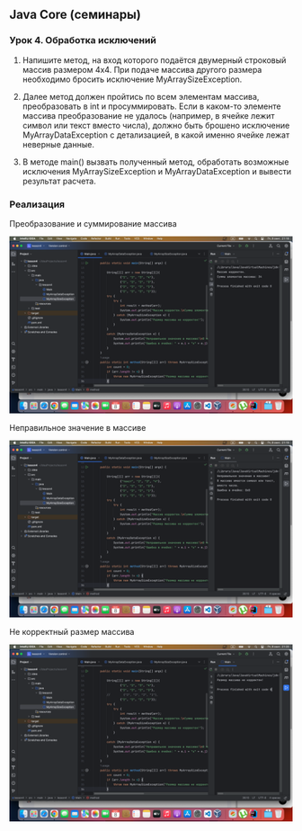 ## Java Core (семинары)

### Урок 4. Обработка исключений

1. Напишите метод, на вход которого подаётся двумерный строковый массив размером 4х4. 
При подаче массива другого размера необходимо бросить исключение MyArraySizeException.

2. Далее метод должен пройтись по всем элементам массива, преобразовать в int и
просуммировать. Если в каком-то элементе массива преобразование не удалось (например, в
ячейке лежит символ или текст вместо числа), должно быть брошено исключение
MyArrayDataException с детализацией, в какой именно ячейке лежат неверные данные.

3. В методе main() вызвать полученный метод, обработать возможные исключения
MyArraySizeException и MyArrayDataException и вывести результат расчета.

### Реализация

Преобразование и суммирование массива

![lesson4_1](https://github.com/PavelLogeiko/TechSpec_Java/blob/main/Lesson4/Images/lesson4_1.png)

Неправильное значение в массиве

![lesson4_2](https://github.com/PavelLogeiko/TechSpec_Java/blob/main/Lesson4/Images/lesson4_2.png)

Не корректный размер массива

![lesson4_3](https://github.com/PavelLogeiko/TechSpec_Java/blob/main/Lesson4/Images/lesson4_3.png)


